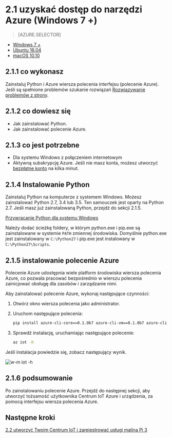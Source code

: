 <properties
 pageTitle="Uzyskuj dostęp do narzędzi Azure (Windows 7 +) | Microsoft Azure"
 description="Zainstaluj Python i interfejs wiersza polecenia Azure (polecenie Azure) w systemie Windows 7 i nowszych wersjach."
 services="iot-hub"
 documentationCenter=""
 authors="shizn"
 manager="timlt"
 tags=""
 keywords=""/>

<tags
 ms.service="iot-hub"
 ms.devlang="multiple"
 ms.topic="article"
 ms.tgt_pltfrm="na"
 ms.workload="na"
 ms.date="10/21/2016"
 ms.author="xshi"/>

# <a name="21-get-azure-tools-windows-7-"></a>2.1 uzyskać dostęp do narzędzi Azure (Windows 7 +)

> [AZURE.SELECTOR]
- [Windows 7 +](iot-hub-raspberry-pi-kit-node-lesson2-get-azure-tools-win32.md)
- [Ubuntu 16.04](iot-hub-raspberry-pi-kit-node-lesson2-get-azure-tools-ubuntu.md)
- [macOS 10.10](iot-hub-raspberry-pi-kit-node-lesson2-get-azure-tools-mac.md)

## <a name="211-what-you-will-do"></a>2.1.1 co wykonasz

Zainstaluj Python i Azure wiersza polecenia interfejsu (polecenie Azure). Jeśli są spełnione problemów szukanie rozwiązań [Rozwiązywanie problemów z strony](iot-hub-raspberry-pi-kit-node-troubleshooting.md).

## <a name="212-what-you-will-learn"></a>2.1.2 co dowiesz się

- Jak zainstalować Python.
- Jak zainstalować polecenie Azure.

## <a name="213-what-you-need"></a>2.1.3 co jest potrzebne

- Dla systemu Windows z połączeniem internetowym
- Aktywną subskrypcję Azure. Jeśli nie masz konta, możesz utworzyć [bezpłatne konto](https://azure.microsoft.com/free/) na kilka minut.

## <a name="214-install-python"></a>2.1.4 Instalowanie Python

Zainstaluj Python na komputerze z systemem Windows. Możesz zainstalować Python 2.7, 3.4 lub 3.5. Ten samouczek jest oparty na Python 2.7. Jeśli masz już zainstalowaną Python, przejdź do sekcji 2.1.5.

[Przywracanie Python dla systemu Windows](https://www.python.org/downloads/)

Należy dodać ścieżkę foldery, w którym python.exe i pip.exe są zainstalowane w systemie `PATH` zmiennej środowiska. Domyślnie python.exe jest zainstalowany w `C:\Python27` i pip.exe jest instalowany w `C:\Python27\Scripts`.

## <a name="215-install-the-azure-cli"></a>2.1.5 instalowanie polecenie Azure

Polecenie Azure udostępnia wiele platform środowiska wiersza polecenia Azure, co pozwala pracować bezpośrednio w wierszu polecenia zainicjować obsługę dla zasobów i zarządzanie nimi.

Aby zainstalować polecenie Azure, wykonaj następujące czynności:

1. Otwórz okno wiersza polecenia jako administrator.
2. Uruchom następujące polecenia:

    ```bash
    pip install azure-cli-core==0.1.0b7 azure-cli-vm==0.1.0b7 azure-cli-storage==0.1.0b7 azure-cli-role==0.1.0b7 azure-cli-resource==0.1.0b7 azure-cli-profile==0.1.0b7 azure-cli-network==0.1.0b7 azure-cli-iot==0.1.0b7 azure-cli-feedback==0.1.0b7 azure-cli-configure==0.1.0b7 azure-cli-component==0.1.0b7 azure-cli==0.1.0b7
    ```
3. Sprawdź instalację, uruchamiając następujące polecenie:

    ```bash
    az iot -h
    ```

Jeśli instalacja powiedzie się, zobacz następujący wynik.

![w-m iot -h](media/iot-hub-raspberry-pi-lessons/lesson2/az_iot_help_win.png)

## <a name="216-summary"></a>2.1.6 podsumowanie

Po zainstalowaniu polecenie Azure. Przejdź do następnej sekcji, aby utworzyć tożsamość użytkownika Centrum IoT Azure i urządzenia, za pomocą interfejsu wiersza polecenia Azure.

## <a name="next-steps"></a>Następne kroki

[2.2 utworzyć Twoim Centrum IoT i zarejestrować usługi malina Pi 3](iot-hub-raspberry-pi-kit-node-lesson2-prepare-azure-iot-hub.md)
